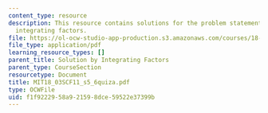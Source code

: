 ```yaml
---
content_type: resource
description: This resource contains solutions for the problem statement related to
  integrating factors.
file: https://ol-ocw-studio-app-production.s3.amazonaws.com/courses/18-03sc-differential-equations-fall-2011/f1f9222958a921598dce59522e37399b_MIT18_03SCF11_s5_6quiza.pdf
file_type: application/pdf
learning_resource_types: []
parent_title: Solution by Integrating Factors
parent_type: CourseSection
resourcetype: Document
title: MIT18_03SCF11_s5_6quiza.pdf
type: OCWFile
uid: f1f92229-58a9-2159-8dce-59522e37399b
---
```

